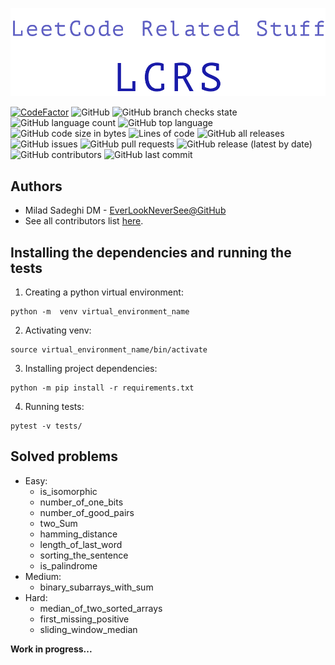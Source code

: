 ![logo](logo.png)


[![CodeFactor](https://www.codefactor.io/repository/github/everlookneversee/lcrs/badge)](https://www.codefactor.io/repository/github/everlookneversee/lcrs)
![GitHub](https://img.shields.io/github/license/EverLookNeverSee/lcrs)
![GitHub branch checks state](https://img.shields.io/github/checks-status/EverLookNeverSee/lcrs/main)
![GitHub language count](https://img.shields.io/github/languages/count/EverLookNeverSee/lcrs)
![GitHub top language](https://img.shields.io/github/languages/top/EverLookNeverSee/lcrs)
![GitHub code size in bytes](https://img.shields.io/github/languages/code-size/EverLookNeverSee/lcrs)
![Lines of code](https://img.shields.io/tokei/lines/github/EverLookNeverSee/lcrs)
![GitHub all releases](https://img.shields.io/github/downloads/EverLookNeverSee/lcrs/total)
![GitHub issues](https://img.shields.io/github/issues-raw/EverLookNeverSee/lcrs)
![GitHub pull requests](https://img.shields.io/github/issues-pr-raw/EverLookNeverSee/lcrs)
![GitHub release (latest by date)](https://img.shields.io/github/v/release/EverLookNeverSee/lcrs)
![GitHub contributors](https://img.shields.io/github/contributors/EverLookNeverSee/lcrs)
![GitHub last commit](https://img.shields.io/github/last-commit/EverLookNeverSee/lcrs)


## Authors
* Milad Sadeghi DM - [EverLookNeverSee@GitHub](https://github.com/EverLookNeverSee)
* See all contributors list [here](https://github.com/EverLookNeverSee/LCRS/graphs/contributors).


## Installing the dependencies and running the tests
1. Creating a python virtual environment:
```commandline
python -m  venv virtual_environment_name
```
2. Activating venv:
```commandline
source virtual_environment_name/bin/activate
```
3. Installing project dependencies:
```commandline
python -m pip install -r requirements.txt
```
4. Running tests:
```commandline
pytest -v tests/
```


## Solved problems
* Easy:
    * is_isomorphic
    * number_of_one_bits
    * number_of_good_pairs
    * two_Sum
    * hamming_distance
    * length_of_last_word
    * sorting_the_sentence
    * is_palindrome
* Medium:
    * binary_subarrays_with_sum
* Hard:
    * median_of_two_sorted_arrays
    * first_missing_positive
    * sliding_window_median

**Work in progress...**
